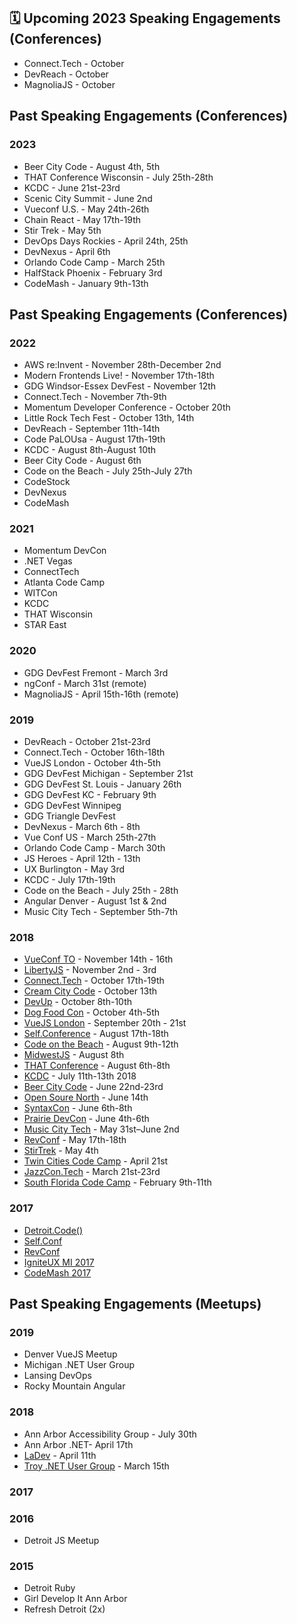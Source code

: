 ## 🗓 Upcoming 2023 Speaking Engagements (Conferences)
* Connect.Tech - October
* DevReach - October
* MagnoliaJS - October

## Past Speaking Engagements (Conferences)
### 2023
* Beer City Code - August 4th, 5th
* THAT Conference Wisconsin - July 25th-28th
* KCDC - June 21st-23rd
* Scenic City Summit - June 2nd
* Vueconf U.S. - May 24th-26th
* Chain React - May 17th-19th
* Stir Trek - May 5th
* DevOps Days Rockies - April 24th, 25th
* DevNexus - April 6th
* Orlando Code Camp - March 25th
* HalfStack Phoenix - February 3rd
* CodeMash - January 9th-13th

## Past Speaking Engagements (Conferences)
### 2022
* AWS re:Invent - November 28th-December 2nd
* Modern Frontends Live! - November 17th-18th
* GDG Windsor-Essex DevFest - November 12th
* Connect.Tech - November 7th-9th
* Momentum Developer Conference - October 20th
* Little Rock Tech Fest - October 13th, 14th
* DevReach - September 11th-14th
* Code PaLOUsa - August 17th-19th
* KCDC - August 8th-August 10th
* Beer City Code - August 6th
* Code on the Beach - July 25th-July 27th
* CodeStock
* DevNexus
* CodeMash

### 2021
* Momentum DevCon
* .NET Vegas
* ConnectTech
* Atlanta Code Camp
* WITCon
* KCDC
* THAT Wisconsin
* STAR East

### 2020
* GDG DevFest Fremont - March 3rd
* ngConf - March 31st (remote)
* MagnoliaJS - April 15th-16th (remote)

### 2019
* DevReach - October 21st-23rd
* Connect.Tech - October 16th-18th
* VueJS London - October 4th-5th
* GDG DevFest Michigan - September 21st
* GDG DevFest St. Louis - January 26th
* GDG DevFest KC - February 9th
* GDG DevFest Winnipeg
* GDG Triangle DevFest
* DevNexus - March 6th - 8th
* Vue Conf US - March 25th-27th
* Orlando Code Camp - March 30th
* JS Heroes - April 12th - 13th
* UX Burlington - May 3rd
* KCDC - July 17th-19th
* Code on the Beach - July 25th - 28th
* Angular Denver - August 1st & 2nd
* Music City Tech - September 5th-7th

### 2018
* [VueConf TO](https://vuetoronto.com/) - November 14th - 16th
* [LibertyJS](https://libertyjs.com/) - November 2nd - 3rd
* [Connect.Tech](http://connect.tech/) - October 17th-19th
* [Cream City Code](https://www.creamcitycode.com/) - October 13th
* [DevUp](http://devupconf.org/) - October 8th-10th
* [Dog Food Con](http://dogfoodcon.com/) - October 4th-5th
* [VueJS London](https://vuejs.london/) - September 20th - 21st
* [Self.Conference](http://selfconference.org/) - August 17th-18th
* [Code on the Beach](https://www.codeonthebeach.com/) - August 9th-12th
* [MidwestJS](https://www.midwestjs.com) - August 8th
* [THAT Conference](https://www.thatconference.com/) - August 6th-8th
* [KCDC](http://www.kcdc.info/) - July 11th-13th 2018
* [Beer City Code](http://beercitycode.com/) - June 22nd-23rd
* [Open Soure North](https://opensourcenorth.com/) - June 14th
* [SyntaxCon](https://2018.syntaxcon.com/) - June 6th-8th
* [Prairie DevCon](http://www.prairiedevcon.com/) - June 4th-6th
* [Music City Tech](http://www.musiccitytech.com/) - May 31st–June 2nd
* [RevConf](http://revolutionconf.com/) - May 17th-18th
* [StirTrek](https://stirtrek.com/) - May 4th
* [Twin Cities Code Camp](https://twincitiescodecamp.com/#/home) - April 21st
* [JazzCon.Tech](http://jazzcon.tech/) - March 21st-23rd
* [South Florida Code Camp](http://www.fladotnet.com/codecamp/Home.aspx/Home.aspx) - February 9th-11th

### 2017
* [Detroit.Code()](https://detroitcode.amegala.com/)
* [Self.Conf](http://selfconference.org/)
* [RevConf](http://revolutionconf.com/)
* [IgniteUX MI 2017](http://www.igniteuxmi.com/)
* [CodeMash 2017](http://www.codemash.org)

## Past Speaking Engagements (Meetups)
### 2019
* Denver VueJS Meetup
* Michigan .NET User Group
* Lansing DevOps
* Rocky Mountain Angular

### 2018
* Ann Arbor Accessibility Group - July 30th
* Ann Arbor .NET- April 17th
* [LaDev](https://www.meetup.com/ladevmi/events/248204469/) - April 11th
* [Troy .NET User Group]() - March 15th

### 2017

### 2016
* Detroit JS Meetup

### 2015
* Detroit Ruby
* Girl Develop It Ann Arbor
* Refresh Detroit (2x)
